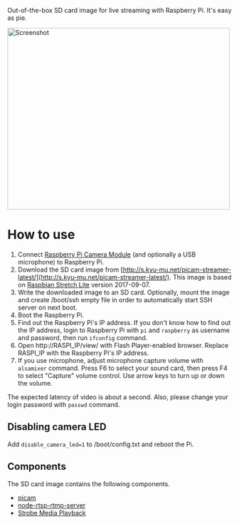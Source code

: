 Out-of-the-box SD card image for live streaming with Raspberry Pi. It's easy as pie.

<img src="https://github.com/iizukanao/picam-streamer/raw/master/images/screenshot.png" alt="Screenshot" style="max-width:100%;" width="500" height="408">

# How to use

1. Connect [Raspberry Pi Camera Module](https://www.raspberrypi.org/products/camera-module/) (and optionally a USB microphone) to Raspberry Pi.
2. Download the SD card image from [http://s.kyu-mu.net/picam-streamer-latest/](http://s.kyu-mu.net/picam-streamer-latest/). This image is based on [Raspbian Stretch Lite](https://www.raspberrypi.org/downloads/raspbian/) version 2017-09-07.
3. Write the downloaded image to an SD card. Optionally, mount the image and create /boot/ssh empty file in order to automatically start SSH server on next boot.
4. Boot the Raspberry Pi.
5. Find out the Raspberry Pi's IP address. If you don't know how to find out the IP address, login to Raspberry Pi with `pi` and `raspberry` as username and password, then run `ifconfig` command.
6. Open http://RASPI_IP/view/ with Flash Player-enabled browser. Replace RASPI_IP with the Raspberry Pi's IP address.
7. If you use microphone, adjust microphone capture volume with `alsamixer` command. Press F6 to select your sound card, then press F4 to select "Capture" volume control. Use arrow keys to turn up or down the volume.

The expected latency of video is about a second. Also, please change your login password with `passwd` command.

## Disabling camera LED

Add `disable_camera_led=1` to /boot/config.txt and reboot the Pi.

## Components

The SD card image contains the following components.

- [picam](https://github.com/iizukanao/picam)
- [node-rtsp-rtmp-server](https://github.com/iizukanao/node-rtsp-rtmp-server)
- [Strobe Media Playback](http://sourceforge.net/adobe/smp/home/Strobe%20Media%20Playback/)
